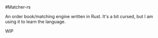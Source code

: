 #Matcher-rs

An order book/matching engine written in Rust.
It's a bit cursed, but I am using it to learn the language.

WIP
